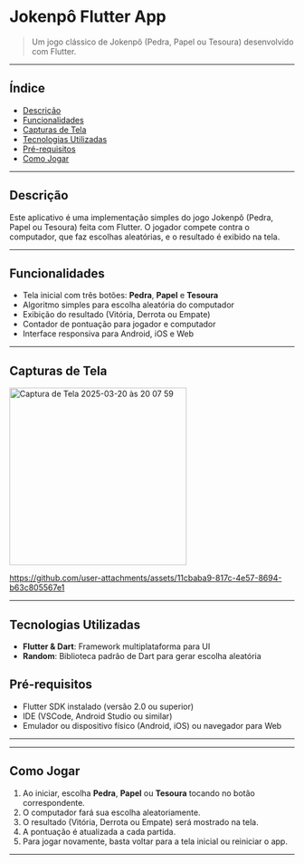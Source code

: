 # Jokenpô Flutter App

> Um jogo clássico de Jokenpô (Pedra, Papel ou Tesoura) desenvolvido com Flutter.

---

## Índice

- [Descrição](#descrição)
- [Funcionalidades](#funcionalidades)
- [Capturas de Tela](#capturas-de-tela)
- [Tecnologias Utilizadas](#tecnologias-utilizadas)
- [Pré-requisitos](#pré-requisitos)
- [Como Jogar](#como-jogar)

---

## Descrição

Este aplicativo é uma implementação simples do jogo Jokenpô (Pedra, Papel ou Tesoura) feita com Flutter. O jogador compete contra o computador, que faz escolhas aleatórias, e o resultado é exibido na tela.

---

## Funcionalidades

- Tela inicial com três botões: **Pedra**, **Papel** e **Tesoura**
- Algoritmo simples para escolha aleatória do computador
- Exibição do resultado (Vitória, Derrota ou Empate)
- Contador de pontuação para jogador e computador
- Interface responsiva para Android, iOS e Web

---

## Capturas de Tela

<img width="313" alt="Captura de Tela 2025-03-20 às 20 07 59" src="https://github.com/user-attachments/assets/5e9aa8e8-2c08-4d3e-9d0a-8dd2cc042a60" />

https://github.com/user-attachments/assets/11cbaba9-817c-4e57-8694-b63c805567e1

---

## Tecnologias Utilizadas

- **Flutter & Dart**: Framework multiplataforma para UI
- **Random**: Biblioteca padrão de Dart para gerar escolha aleatória

## Pré-requisitos

- Flutter SDK instalado (versão 2.0 ou superior)  
- IDE (VSCode, Android Studio ou similar)
- Emulador ou dispositivo físico (Android, iOS) ou navegador para Web

---
---

## Como Jogar

1. Ao iniciar, escolha **Pedra**, **Papel** ou **Tesoura** tocando no botão correspondente.
2. O computador fará sua escolha aleatoriamente.
3. O resultado (Vitória, Derrota ou Empate) será mostrado na tela.
4. A pontuação é atualizada a cada partida.
5. Para jogar novamente, basta voltar para a tela inicial ou reiniciar o app.

---


